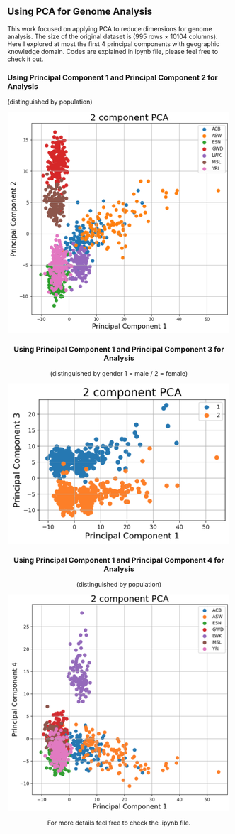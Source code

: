 ## Using PCA for Genome Analysis

This work focused on applying PCA to reduce dimensions for genome analysis. The size of the original dataset is (995 rows × 10104 columns). Here I explored at most the first 4 principal components with geographic knowledge domain. Codes are explained in ipynb file, please feel free to check it out.

### Using Principal Component 1 and Principal Component 2 for Analysis
(distinguished by population)
<div style="text-align:center"><img src="./Images/pic1.png" width="500">

### Using Principal Component 1 and Principal Component 3 for Analysis 
(distinguished by gender 1 = male / 2 = female)

<div style="text-align:center"><img src="./Images/pic2.png" width="500">

### Using Principal Component 1 and Principal Component 4 for Analysis 
(distinguished by population)

<div style="text-align:center"><img src="./Images/pic3.png" width="500">

For more details feel free to check the .ipynb file.
